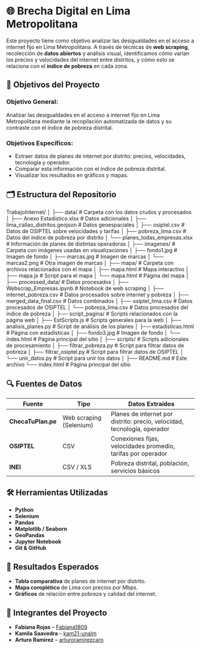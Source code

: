 # 🌐 Brecha Digital en Lima Metropolitana

Este proyecto tiene como objetivo analizar las desigualdades en el acceso a internet fijo en Lima Metropolitana. A través de técnicas de **web scraping**, recolección de **datos abiertos** y análisis visual, identificamos cómo varían los precios y velocidades del internet entre distritos, y cómo esto se relaciona con el **índice de pobreza** en cada zona.

## 🎯 Objetivos del Proyecto

### Objetivo General:
Analizar las desigualdades en el acceso a internet fijo en Lima Metropolitana mediante la recopilación automatizada de datos y su contraste con el índice de pobreza distrital.

### Objetivos Específicos:
- Extraer datos de planes de internet por distrito: precios, velocidades, tecnología y operador.
- Comparar esta información con el índice de pobreza distrital.
- Visualizar los resultados en gráficos y mapas.

## 🗂️ Estructura del Repositorio
TrabajoInternet/
│
├── data/ # Carpeta con los datos crudos y procesados
│ ├── Anexo Estadistico.xlsx # Datos adicionales
│ ├── lima_callao_distritos.geojson # Datos geoespaciales
│ ├── osiptel.csv # Datos de OSIPTEL sobre velocidades y tarifas
│ ├── pobreza_lima.csv # Datos del índice de pobreza por distrito
│ └── planes_todas_empresas.xlsx # Información de planes de distintas operadoras
│
├── imagenes/ # Carpeta con imágenes usadas en visualizaciones
│ ├── fondo1.jpg # Imagen de fondo
│ ├── marcas.jpg # Imagen de marcas
│ └── marcas2.png # Otra imagen de marcas
│
├── mapa/ # Carpeta con archivos relacionados con el mapa
│ ├── mapa.html # Mapa interactivo
│ ├── mapa.js # Script para el mapa
│ └── mapa.html # Página del mapa
│
├── processed_data/ # Datos procesados
│ ├── Webscrap_Empresas.ipynb # Notebook de web scraping
│ ├── internet_pobreza.csv # Datos procesados sobre internet y pobreza
│ ├── merged_data_final.csv # Datos combinados
│ ├── osiptel_lima.csv # Datos procesados de OSIPTEL
│ └── pobreza_lima.csv # Datos procesados del índice de pobreza
│
├── script_pagina/ # Scripts relacionados con la página web
│ ├── EstScripts.js # Scripts generales para la web
│ ├── analisis_planes.py # Script de análisis de los planes
│ ├── estadisticas.html # Página con estadísticas
│ ├── fondo3.jpg # Imagen de fondo
│ └── index.html # Página principal del sitio
│
├── scripts/ # Scripts adicionales de procesamiento
│ ├── filtrar_pobreza.py # Script para filtrar datos de pobreza
│ ├── filtrar_osiptel.py # Script para filtrar datos de OSIPTEL
│ └── unir_datos.py # Script para unir los datos
│
├── README.md # Este archivo
└── index.html # Página principal del sitio

## 🔍 Fuentes de Datos

| Fuente               | Tipo                  | Datos Extraídos                                                                         |
|----------------------|-----------------------|-----------------------------------------------------------------------------------------|
| **ChecaTuPlan.pe**    | Web scraping (Selenium) | Planes de internet por distrito: precio, velocidad, tecnología, operador               |
| **OSIPTEL**           | CSV                   | Conexiones fijas, velocidades promedio, tarifas por operador                             |
| **INEI**              | CSV / XLS             | Pobreza distrital, población, servicios básicos                                        |

## 🛠️ Herramientas Utilizadas

- **Python**
- **Selenium**
- **Pandas**
- **Matplotlib / Seaborn**
- **GeoPandas**
- **Jupyter Notebook**
- **Git & GitHub**

## 📌 Resultados Esperados

- **Tabla comparativa** de planes de internet por distrito.
- **Mapa coroplético** de Lima con precios por Mbps.
- **Gráficos** de relación entre pobreza y calidad del internet.

## 👥 Integrantes del Proyecto

- **Fabiana Rojas** – [Fabiana1809](https://github.com/Fabiana1809)
- **Kamila Saavedra** – [kam21-unalm](https://github.com/kam21-unalm)
- **Arturo Ramirez** – [arturoramirezcaro](https://github.com/arturoramirezcaro)





